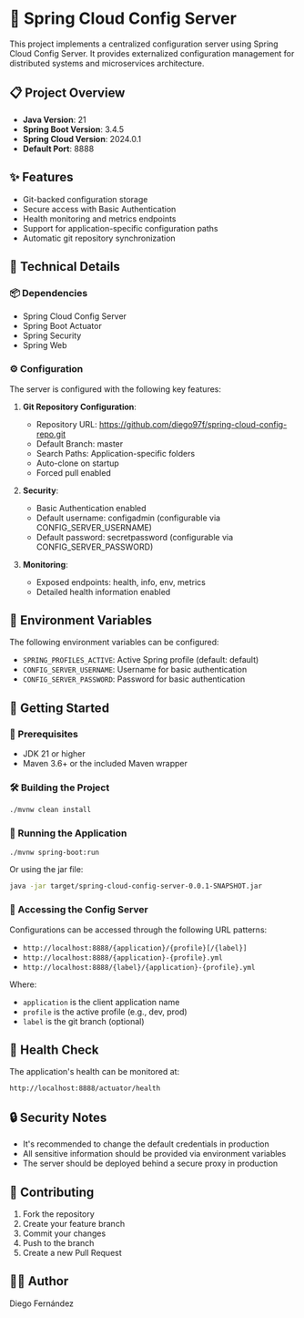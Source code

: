 # 🚀 Spring Cloud Config Server

This project implements a centralized configuration server using Spring Cloud Config Server. It provides externalized configuration management for distributed systems and microservices architecture.

## 📋 Project Overview

- **Java Version**: 21
- **Spring Boot Version**: 3.4.5
- **Spring Cloud Version**: 2024.0.1
- **Default Port**: 8888

## ✨ Features

- Git-backed configuration storage
- Secure access with Basic Authentication
- Health monitoring and metrics endpoints
- Support for application-specific configuration paths
- Automatic git repository synchronization

## 🔧 Technical Details

### 📦 Dependencies

- Spring Cloud Config Server
- Spring Boot Actuator
- Spring Security
- Spring Web

### ⚙️ Configuration

The server is configured with the following key features:

1. **Git Repository Configuration**:
   - Repository URL: https://github.com/diego97f/spring-cloud-config-repo.git
   - Default Branch: master
   - Search Paths: Application-specific folders
   - Auto-clone on startup
   - Forced pull enabled

2. **Security**:
   - Basic Authentication enabled
   - Default username: configadmin (configurable via CONFIG_SERVER_USERNAME)
   - Default password: secretpassword (configurable via CONFIG_SERVER_PASSWORD)

3. **Monitoring**:
   - Exposed endpoints: health, info, env, metrics
   - Detailed health information enabled

## 🔑 Environment Variables

The following environment variables can be configured:

- `SPRING_PROFILES_ACTIVE`: Active Spring profile (default: default)
- `CONFIG_SERVER_USERNAME`: Username for basic authentication
- `CONFIG_SERVER_PASSWORD`: Password for basic authentication

## 🏁 Getting Started

### 📝 Prerequisites

- JDK 21 or higher
- Maven 3.6+ or the included Maven wrapper

### 🛠️ Building the Project

```bash
./mvnw clean install
```

### 🚀 Running the Application

```bash
./mvnw spring-boot:run
```

Or using the jar file:

```bash
java -jar target/spring-cloud-config-server-0.0.1-SNAPSHOT.jar
```

### 🔌 Accessing the Config Server

Configurations can be accessed through the following URL patterns:

- `http://localhost:8888/{application}/{profile}[/{label}]`
- `http://localhost:8888/{application}-{profile}.yml`
- `http://localhost:8888/{label}/{application}-{profile}.yml`

Where:
- `application` is the client application name
- `profile` is the active profile (e.g., dev, prod)
- `label` is the git branch (optional)

## 💉 Health Check

The application's health can be monitored at:
```
http://localhost:8888/actuator/health
```

## 🔒 Security Notes

- It's recommended to change the default credentials in production
- All sensitive information should be provided via environment variables
- The server should be deployed behind a secure proxy in production

## 🤝 Contributing

1. Fork the repository
2. Create your feature branch
3. Commit your changes
4. Push to the branch
5. Create a new Pull Request

## 👨‍💻 Author

Diego Fernández
